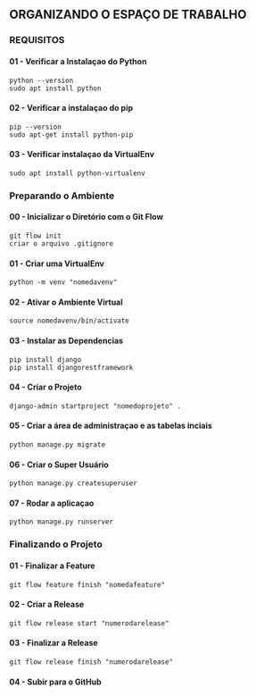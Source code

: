 ## ORGANIZANDO O ESPAÇO DE TRABALHO

### REQUISITOS


#### 01 - Verificar a Instalaçao do Python
```
python --version
sudo apt install python
```

#### 02 - Verificar a instalaçao do pip
```
pip --version
sudo apt-get install python-pip
```

#### 03 - Verificar instalaçao da VirtualEnv
```
sudo apt install python-virtualenv
```

### Preparando o Ambiente

#### 00 - Inicializar o Diretório com o Git Flow
```
git flow init
criar o arquivo .gitignore
```

#### 01 - Criar uma VirtualEnv
```
python -m venv "nomedavenv"
```

#### 02 - Ativar o Ambiente Virtual
```
source nomedavenv/bin/activate
```

#### 03 - Instalar as Dependencias
```
pip install django
pip install djangorestframework
```

#### 04 - Criar o Projeto
```
django-admin startproject "nomedoprojeto" .
```

#### 05 - Criar a área de administraçao e as tabelas inciais
```
python manage.py migrate
```

#### 06 - Criar o Super Usuário
```
python manage.py createsuperuser
```

#### 07 - Rodar a aplicaçao
```
python manage.py runserver
```

### Finalizando o Projeto

#### 01 - Finalizar a Feature
```
git flow feature finish "nomedafeature"
```

#### 02 - Criar a Release
```
git flow release start "numerodarelease"
```

#### 03 - Finalizar a Release
```
git flow release finish "numerodarelease"
```

#### 04 - Subir para o GitHub
